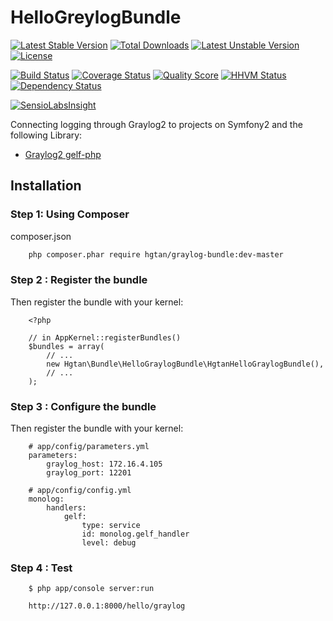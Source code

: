 # HelloGreylogBundle

[![Latest Stable Version](https://poser.pugx.org/hgtan/graylog-bundle/v/stable)](https://packagist.org/packages/hgtan/graylog-bundle) 
[![Total Downloads](https://poser.pugx.org/hgtan/graylog-bundle/downloads)](https://packagist.org/packages/hgtan/graylog-bundle) 
[![Latest Unstable Version](https://poser.pugx.org/hgtan/graylog-bundle/v/unstable)](https://packagist.org/packages/hgtan/graylog-bundle) 
[![License](https://poser.pugx.org/hgtan/graylog-bundle/license)](https://packagist.org/packages/hgtan/graylog-bundle)

[![Build Status](https://img.shields.io/travis/FriendsOfBundle/HelloGraylogBundle.svg?style=flat-square)](https://travis-ci.org/FriendsOfBundle/HelloGraylogBundle)
[![Coverage Status](https://img.shields.io/scrutinizer/coverage/g/FriendsOfBundle/HelloGraylogBundle.svg?style=flat-square)](https://scrutinizer-ci.com/g/FriendsOfBundle/HelloGraylogBundle/code-structure)
[![Quality Score](https://img.shields.io/scrutinizer/g/FriendsOfBundle/HelloGraylogBundle.svg?style=flat-square)](https://scrutinizer-ci.com/g/FriendsOfBundle/HelloGraylogBundle)
[![HHVM Status](https://img.shields.io/hhvm/hgtan/graylog-bundle.svg?style=flat-square)](http://hhvm.h4cc.de/package/hgtan/graylog-bundle)
[![Dependency Status](https://img.shields.io/versioneye/d/user/projects/55964fbb616634001b000001.svg?style=flat-square)](https://www.versioneye.com/user/projects/55964fbb616634001b000001)

[![SensioLabsInsight](https://insight.sensiolabs.com/projects/046850bd-9b04-4086-aaa1-b834401b8e94/big.png)](https://insight.sensiolabs.com/projects/046850bd-9b04-4086-aaa1-b834401b8e94)

Connecting logging through Graylog2 to projects on Symfony2 and the following Library:
* [Graylog2 gelf-php](https://github.com/graylog2/gelf-php)

Installation
------------

### Step 1: Using Composer

composer.json
```bash
    php composer.phar require hgtan/graylog-bundle:dev-master
```

### Step 2 : Register the bundle

Then register the bundle with your kernel:

```
    <?php

    // in AppKernel::registerBundles()
    $bundles = array(
        // ...
        new Hgtan\Bundle\HelloGraylogBundle\HgtanHelloGraylogBundle(),
        // ...
    );
```

### Step 3 : Configure the bundle

Then register the bundle with your kernel:

```
    # app/config/parameters.yml
    parameters:
        graylog_host: 172.16.4.105
        graylog_port: 12201
    
    # app/config/config.yml
    monolog:
        handlers:
            gelf:
                type: service
                id: monolog.gelf_handler
                level: debug    
```

### Step 4 : Test
```
    $ php app/console server:run
    
    http://127.0.0.1:8000/hello/graylog

```